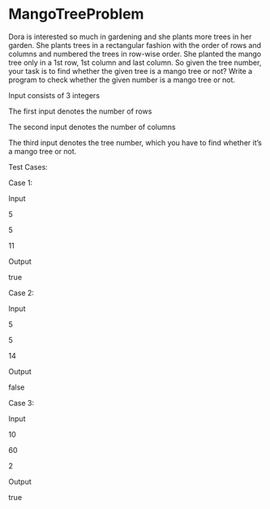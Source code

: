 # MangoTreeProblem

Dora is interested so much in gardening and she plants more trees in her garden. She plants trees in a rectangular fashion with the order of rows and columns and numbered the trees in row-wise order. She planted the mango tree only in a 1st row, 1st column and last column. So given the tree number, your task is to find whether the given tree is a mango tree or not? Write a program to check whether the given number is a mango tree or not.

Input consists of 3 integers

The first input denotes the number of rows

The second input denotes the number of columns

The third input denotes the tree number, which you have to find whether it’s a mango tree or not.

Test Cases:

Case 1:

Input

5

5

11

Output

true

Case 2:

Input

5

5

14

Output

false

Case 3:

Input

10

60

2

Output

true
